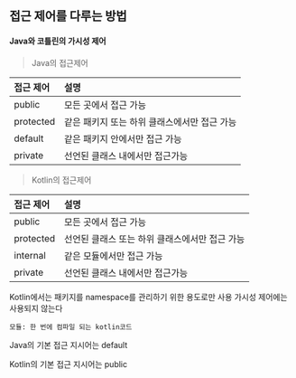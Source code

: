 ## 접근 제어를 다루는 방법

#### Java와 코틀린의 가시성 제어

> Java의 접근제어

|접근 제어|설명|
|:---|:---|
|public |모든 곳에서 접근 가능|
|protected |같은 패키지 또는 하위 클래스에서만 접근 가능|
|default |같은 패키지 안에서만 접근 가능|
|private |선언된 클래스 내에서만 접근가능|   

> Kotlin의 접근제어

|접근 제어|설명|
|:---|:---|
|public |모든 곳에서 접근 가능|
|protected |선언된 클래스 또는 하위 클래스에서만 접근 가능|
|internal|같은 모듈에서만 접근 가능 |
|private |선언된 클래스 내에서만 접근가능|   

Kotlin에서는 패키지를 namespace를 관리하기 위한 용도로만 사용
가시성 제어에는 사용되지 않는다

```모듈: 한 번에 컴파일 되는 kotlin코드```

Java의 기본 접근 지시어는 default

Kotlin의 기본 접근 지시어는 public  